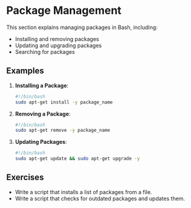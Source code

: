 # Package Management

This section explains managing packages in Bash, including:

- Installing and removing packages
- Updating and upgrading packages
- Searching for packages

## Examples

1. **Installing a Package**:
   ```bash
   #!/bin/bash
   sudo apt-get install -y package_name
   ```

2. **Removing a Package**:
   ```bash
   #!/bin/bash
   sudo apt-get remove -y package_name
   ```

3. **Updating Packages**:
   ```bash
   #!/bin/bash
   sudo apt-get update && sudo apt-get upgrade -y
   ```

## Exercises

- Write a script that installs a list of packages from a file.
- Write a script that checks for outdated packages and updates them.
